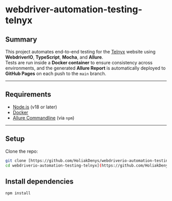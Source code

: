# webdriver-automation-testing-telnyx

## Summary

This project automates end-to-end testing for the [Telnyx](https://telnyx.com) website using **WebdriverIO**, **TypeScript**, **Mocha**, and **Allure**.  
Tests are run inside a **Docker container** to ensure consistency across environments, and the generated **Allure Report** is automatically deployed to **GitHub Pages** on each push to the `main` branch.

---

## Requirements

- [Node.js](https://nodejs.org/) (v18 or later)
- [Docker](https://www.docker.com/)
- [Allure Commandline](https://docs.qameta.io/allure/) (via `npm`)

---

## Setup

Clone the repo:

```bash
git clone [https://github.com/HoliakDenys/webdriverio-automation-testing-telnyx.git
cd webdriverio-automation-testing-telnyx](https://github.com/HoliakDenys/webdriverio-automation-testing-telnyx.git)
```

## Install dependencies

```bash
npm install
```

